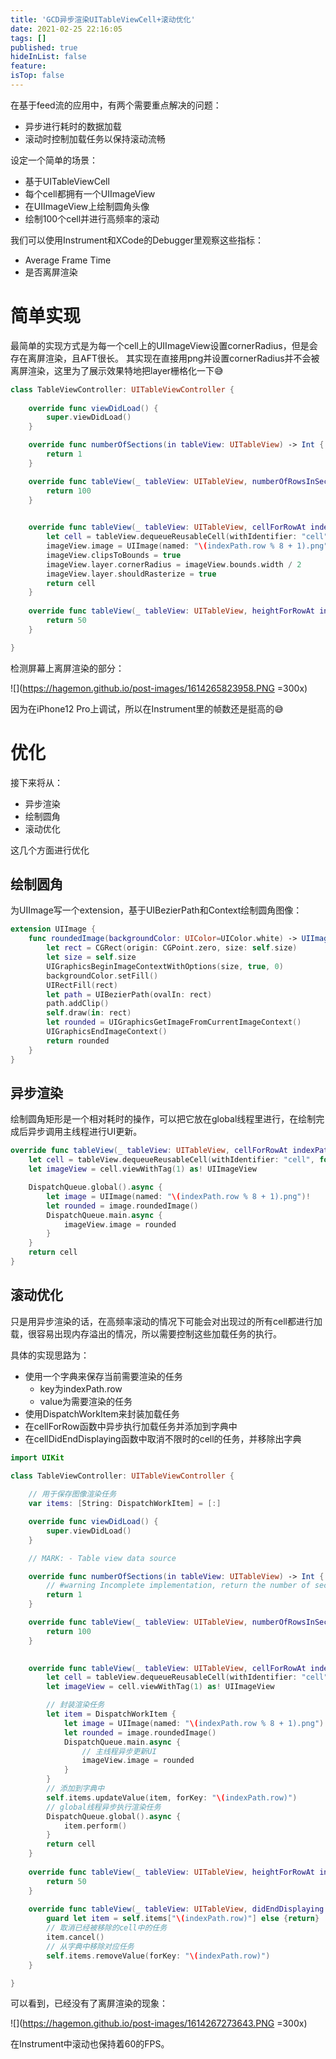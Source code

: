 ```yaml
---
title: 'GCD异步渲染UITableViewCell+滚动优化'
date: 2021-02-25 22:16:05
tags: []
published: true
hideInList: false
feature: 
isTop: false
---
```

在基于feed流的应用中，有两个需要重点解决的问题：

- 异步进行耗时的数据加载
- 滚动时控制加载任务以保持滚动流畅

设定一个简单的场景：

- 基于UITableViewCell
- 每个cell都拥有一个UIImageView
- 在UIImageView上绘制圆角头像
- 绘制100个cell并进行高频率的滚动

我们可以使用Instrument和XCode的Debugger里观察这些指标：

- Average Frame Time
- 是否离屏渲染

# 简单实现

最简单的实现方式是为每一个cell上的UIImageView设置cornerRadius，但是会存在离屏渲染，且AFT很长。
其实现在直接用png并设置cornerRadius并不会被离屏渲染，这里为了展示效果特地把layer栅格化一下😅

``` swift
class TableViewController: UITableViewController {
    
    override func viewDidLoad() {
        super.viewDidLoad()
    }

    override func numberOfSections(in tableView: UITableView) -> Int {
        return 1
    }

    override func tableView(_ tableView: UITableView, numberOfRowsInSection section: Int) -> Int {
        return 100
    }

    
    override func tableView(_ tableView: UITableView, cellForRowAt indexPath: IndexPath) -> UITableViewCell {
        let cell = tableView.dequeueReusableCell(withIdentifier: "cell", for: indexPath)
        imageView.image = UIImage(named: "\(indexPath.row % 8 + 1).png")
        imageView.clipsToBounds = true
        imageView.layer.cornerRadius = imageView.bounds.width / 2
        imageView.layer.shouldRasterize = true
        return cell
    }
    
    override func tableView(_ tableView: UITableView, heightForRowAt indexPath: IndexPath) -> CGFloat {
        return 50
    }

}
```

检测屏幕上离屏渲染的部分：

![](https://hagemon.github.io/post-images/1614265823958.PNG =300x)

因为在iPhone12 Pro上调试，所以在Instrument里的帧数还是挺高的😅

# 优化

接下来将从：

- 异步渲染
- 绘制圆角
- 滚动优化

这几个方面进行优化

## 绘制圆角

为UIImage写一个extension，基于UIBezierPath和Context绘制圆角图像：

``` swift
extension UIImage {
    func roundedImage(backgroundColor: UIColor=UIColor.white) -> UIImage? {
        let rect = CGRect(origin: CGPoint.zero, size: self.size)
        let size = self.size
        UIGraphicsBeginImageContextWithOptions(size, true, 0)
        backgroundColor.setFill()
        UIRectFill(rect)
        let path = UIBezierPath(ovalIn: rect)
        path.addClip()
        self.draw(in: rect)
        let rounded = UIGraphicsGetImageFromCurrentImageContext()
        UIGraphicsEndImageContext()
        return rounded
    }
}
```

## 异步渲染

绘制圆角矩形是一个相对耗时的操作，可以把它放在global线程里进行，在绘制完成后异步调用主线程进行UI更新。

``` swift
override func tableView(_ tableView: UITableView, cellForRowAt indexPath: IndexPath) -> UITableViewCell {
    let cell = tableView.dequeueReusableCell(withIdentifier: "cell", for: indexPath)
    let imageView = cell.viewWithTag(1) as! UIImageView

    DispatchQueue.global().async {
        let image = UIImage(named: "\(indexPath.row % 8 + 1).png")!
        let rounded = image.roundedImage()
        DispatchQueue.main.async {
            imageView.image = rounded
        }
    }
    return cell
}
```

## 滚动优化

只是用异步渲染的话，在高频率滚动的情况下可能会对出现过的所有cell都进行加载，很容易出现内存溢出的情况，所以需要控制这些加载任务的执行。

具体的实现思路为：

- 使用一个字典来保存当前需要渲染的任务
    - key为indexPath.row
    - value为需要渲染的任务
- 使用DispatchWorkItem来封装加载任务
- 在cellForRow函数中异步执行加载任务并添加到字典中
- 在cellDidEndDisplaying函数中取消不限时的cell的任务，并移除出字典

``` swift
import UIKit

class TableViewController: UITableViewController {
    
    // 用于保存图像渲染任务
    var items: [String: DispatchWorkItem] = [:]

    override func viewDidLoad() {
        super.viewDidLoad()
    }

    // MARK: - Table view data source

    override func numberOfSections(in tableView: UITableView) -> Int {
        // #warning Incomplete implementation, return the number of sections
        return 1
    }

    override func tableView(_ tableView: UITableView, numberOfRowsInSection section: Int) -> Int {
        return 100
    }

    
    override func tableView(_ tableView: UITableView, cellForRowAt indexPath: IndexPath) -> UITableViewCell {
        let cell = tableView.dequeueReusableCell(withIdentifier: "cell", for: indexPath)
        let imageView = cell.viewWithTag(1) as! UIImageView

        // 封装渲染任务
        let item = DispatchWorkItem {
            let image = UIImage(named: "\(indexPath.row % 8 + 1).png")!
            let rounded = image.roundedImage()
            DispatchQueue.main.async {
                // 主线程异步更新UI
                imageView.image = rounded
            }
        }
        // 添加到字典中
        self.items.updateValue(item, forKey: "\(indexPath.row)")
        // global线程异步执行渲染任务
        DispatchQueue.global().async {
            item.perform()
        }
        return cell
    }
    
    override func tableView(_ tableView: UITableView, heightForRowAt indexPath: IndexPath) -> CGFloat {
        return 50
    }
    
    override func tableView(_ tableView: UITableView, didEndDisplaying cell: UITableViewCell, forRowAt indexPath: IndexPath) {
        guard let item = self.items["\(indexPath.row)"] else {return}
        // 取消已经被移除的cell中的任务
        item.cancel()
        // 从字典中移除对应任务
        self.items.removeValue(forKey: "\(indexPath.row)")
    }

}
```

可以看到，已经没有了离屏渲染的现象：

![](https://hagemon.github.io/post-images/1614267273643.PNG =300x)

在Instrument中滚动也保持着60的FPS。

